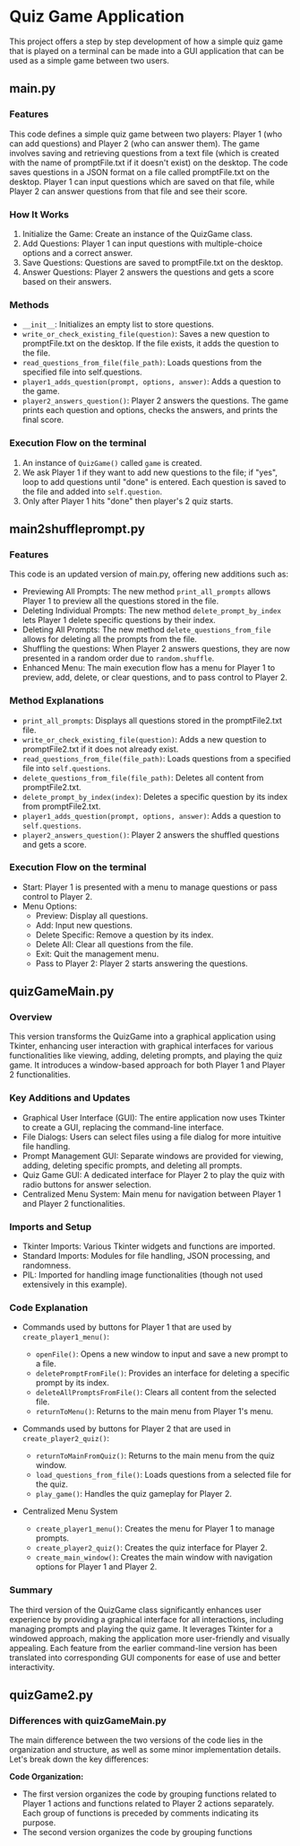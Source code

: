 # Quiz Game Application

This project offers a step by step development of how a simple quiz game that is played on a terminal can be made into a GUI application that can be used as a simple game between two users.

## main.py

### Features
This code defines a simple quiz game between two players: Player 1 (who can add questions) and Player 2 (who can answer them). The game involves saving and retrieving questions from a text file (which is created with the name of promptFile.txt if it doesn't exist) on the desktop. The code saves questions in a JSON format on a file called promptFile.txt on the desktop. Player 1 can input questions which are saved on that file, while Player 2 can answer questions from that file and see their score.

### How It Works
1. Initialize the Game: Create an instance of the QuizGame class.
2. Add Questions: Player 1 can input questions with multiple-choice options and a correct answer.
3. Save Questions: Questions are saved to promptFile.txt on the desktop.
4. Answer Questions: Player 2 answers the questions and gets a score based on their answers.

### Methods
- `__init__`: Initializes an empty list to store questions.
- `write_or_check_existing_file(question)`: Saves a new question to promptFile.txt on the desktop. If the file exists, it adds the question to the file.
- `read_questions_from_file(file_path)`: Loads questions from the specified file into self.questions.
- `player1_adds_question(prompt, options, answer)`: Adds a question to the game.
- `player2_answers_question()`: Player 2 answers the questions. The game prints each question and options, checks the answers, and prints the final score.

### Execution Flow on the terminal
1. An instance of `QuizGame()` called `game` is created.
2. We ask Player 1 if they want to add new questions to the file; if "yes", loop to add questions until "done" is entered. Each question is saved to the file and added into `self.question`.
3. Only after Player 1 hits "done" then player's 2 quiz starts.

## main2shuffleprompt.py

### Features
This code is an updated version of main.py, offering new additions such as:
- Previewing All Prompts: The new method `print_all_prompts` allows Player 1 to preview all the questions stored in the file.
- Deleting Individual Prompts: The new method `delete_prompt_by_index` lets Player 1 delete specific questions by their index.
- Deleting All Prompts: The new method `delete_questions_from_file` allows for deleting all the prompts from the file.
- Shuffling the questions: When Player 2 answers questions, they are now presented in a random order due to `random.shuffle`.
- Enhanced Menu: The main execution flow has a menu for Player 1 to preview, add, delete, or clear questions, and to pass control to Player 2.

### Method Explanations
- `print_all_prompts`: Displays all questions stored in the promptFile2.txt file.
- `write_or_check_existing_file(question)`: Adds a new question to promptFile2.txt if it does not already exist.
- `read_questions_from_file(file_path)`: Loads questions from a specified file into `self.questions`.
- `delete_questions_from_file(file_path)`: Deletes all content from promptFile2.txt.
- `delete_prompt_by_index(index)`: Deletes a specific question by its index from promptFile2.txt.
- `player1_adds_question(prompt, options, answer)`: Adds a question to `self.questions`.
- `player2_answers_question()`: Player 2 answers the shuffled questions and gets a score.

### Execution Flow on the terminal
- Start: Player 1 is presented with a menu to manage questions or pass control to Player 2.
- Menu Options:
  - Preview: Display all questions.
  - Add: Input new questions.
  - Delete Specific: Remove a question by its index.
  - Delete All: Clear all questions from the file.
  - Exit: Quit the management menu.
  - Pass to Player 2: Player 2 starts answering the questions.

## quizGameMain.py

### Overview
This version transforms the QuizGame into a graphical application using Tkinter, enhancing user interaction with graphical interfaces for various functionalities like viewing, adding, deleting prompts, and playing the quiz game. It introduces a window-based approach for both Player 1 and Player 2 functionalities.

### Key Additions and Updates
- Graphical User Interface (GUI): The entire application now uses Tkinter to create a GUI, replacing the command-line interface.
- File Dialogs: Users can select files using a file dialog for more intuitive file handling.
- Prompt Management GUI: Separate windows are provided for viewing, adding, deleting specific prompts, and deleting all prompts.
- Quiz Game GUI: A dedicated interface for Player 2 to play the quiz with radio buttons for answer selection.
- Centralized Menu System: Main menu for navigation between Player 1 and Player 2 functionalities.

### Imports and Setup
- Tkinter Imports: Various Tkinter widgets and functions are imported.
- Standard Imports: Modules for file handling, JSON processing, and randomness.
- PIL: Imported for handling image functionalities (though not used extensively in this example).

### Code Explanation
- Commands used by buttons for Player 1 that are used by `create_player1_menu()`:
  - `openFile()`: Opens a new window to input and save a new prompt to a file.
  - `deletePromptFromFile()`: Provides an interface for deleting a specific prompt by its index.
  - `deleteAllPromptsFromFile()`: Clears all content from the selected file.
  - `returnToMenu()`: Returns to the main menu from Player 1's menu.

- Commands used by buttons for Player 2 that are used in `create_player2_quiz()`:
  - `returnToMainFromQuiz()`: Returns to the main menu from the quiz window.
  - `load_questions_from_file()`: Loads questions from a selected file for the quiz.
  - `play_game()`: Handles the quiz gameplay for Player 2.

- Centralized Menu System
  - `create_player1_menu()`: Creates the menu for Player 1 to manage prompts.
  - `create_player2_quiz()`: Creates the quiz interface for Player 2.
  - `create_main_window()`: Creates the main window with navigation options for Player 1 and Player 2.

### Summary
The third version of the QuizGame class significantly enhances user experience by providing a graphical interface for all interactions, including managing prompts and playing the quiz game. It leverages Tkinter for a windowed approach, making the application more user-friendly and visually appealing. Each feature from the earlier command-line version has been translated into corresponding GUI components for ease of use and better interactivity.

## quizGame2.py

### Differences with quizGameMain.py
The main difference between the two versions of the code lies in the organization and structure, as well as some minor implementation details. Let's break down the key differences:

**Code Organization:**
- The first version organizes the code by grouping functions related to Player 1 actions and functions related to Player 2 actions separately. Each group of functions is preceded by comments indicating its purpose.
- The second version organizes the code by grouping functions
